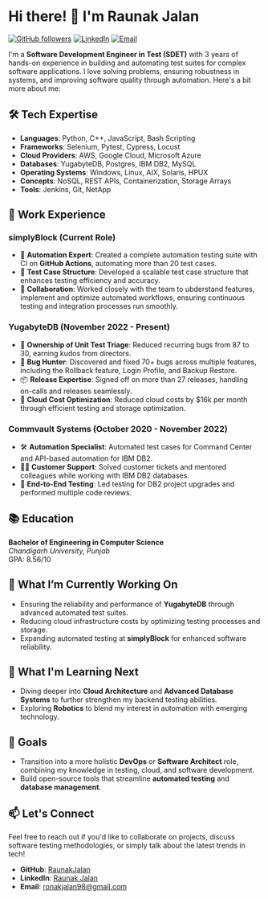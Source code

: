 # Hi there! 👋 I'm Raunak Jalan

[![GitHub followers](https://img.shields.io/github/followers/RaunakJalan?style=social)](https://github.com/RaunakJalan)
[![LinkedIn](https://img.shields.io/badge/LinkedIn-raunak--jalan-blue)](https://www.linkedin.com/in/raunak-jalan-dev/)
[![Email](https://img.shields.io/badge/Email-ronakjalan98%40gmail.com-red)](mailto:ronakjalan98@gmail.com)

I'm a **Software Development Engineer in Test (SDET)** with 3 years of hands-on experience in building and automating test suites for complex software applications. I love solving problems, ensuring robustness in systems, and improving software quality through automation. Here's a bit more about me:

## 🛠️ Tech Expertise

- **Languages**: Python, C++, JavaScript, Bash Scripting
- **Frameworks**: Selenium, Pytest, Cypress, Locust
- **Cloud Providers**: AWS, Google Cloud, Microsoft Azure
- **Databases**: YugabyteDB, Postgres, IBM DB2, MySQL
- **Operating Systems**: Windows, Linux, AIX, Solaris, HPUX
- **Concepts**: NoSQL, REST APIs, Containerization, Storage Arrays
- **Tools**: Jenkins, Git, NetApp

## 💼 Work Experience

### simplyBlock (Current Role)
- 🤖 **Automation Expert**: Created a complete automation testing suite with CI on **GitHub Actions**, automating more than 20 test cases.
- 📝 **Test Case Structure**: Developed a scalable test case structure that enhances testing efficiency and accuracy.
- 🎯 **Collaboration**: Worked closely with the team to ubderstand features, implement and optimize automated workflows, ensuring continuous testing and integration processes run smoothly.

### YugabyteDB (November 2022 - Present)
- 🚀 **Ownership of Unit Test Triage**: Reduced recurring bugs from 87 to 30, earning kudos from directors.
- 🐛 **Bug Hunter**: Discovered and fixed 70+ bugs across multiple features, including the Rollback feature, Login Profile, and Backup Restore.
- 📦 **Release Expertise**: Signed off on more than 27 releases, handling on-calls and releases seamlessly.
- 💸 **Cloud Cost Optimization**: Reduced cloud costs by $16k per month through efficient testing and storage optimization.
  
### Commvault Systems (October 2020 - November 2022)
- 🛠️ **Automation Specialist**: Automated test cases for Command Center and API-based automation for IBM DB2.
- 🧑‍💻 **Customer Support**: Solved customer tickets and mentored colleagues while working with IBM DB2 databases.
- 🚦 **End-to-End Testing**: Led testing for DB2 project upgrades and performed multiple code reviews.

## 📚 Education
**Bachelor of Engineering in Computer Science**  
*Chandigarh University, Punjab*  
GPA: 8.56/10

## 🌟 What I’m Currently Working On
- Ensuring the reliability and performance of **YugabyteDB** through advanced automated test suites.
- Reducing cloud infrastructure costs by optimizing testing processes and storage.
- Expanding automated testing at **simplyBlock** for enhanced software reliability.

## 🚀 What I'm Learning Next
- Diving deeper into **Cloud Architecture** and **Advanced Database Systems** to further strengthen my backend testing abilities.
- Exploring **Robotics** to blend my interest in automation with emerging technology.

## 🎯 Goals
- Transition into a more holistic **DevOps** or **Software Architect** role, combining my knowledge in testing, cloud, and software development.
- Build open-source tools that streamline **automated testing** and **database management**.

## 📫 Let's Connect
Feel free to reach out if you'd like to collaborate on projects, discuss software testing methodologies, or simply talk about the latest trends in tech!

- **GitHub**: [RaunakJalan](https://github.com/RaunakJalan)
- **LinkedIn**: [Raunak Jalan](https://www.linkedin.com/in/raunak-jalan-dev/)
- **Email**: [ronakjalan98@gmail.com](mailto:ronakjalan98@gmail.com)
